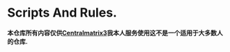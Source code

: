# Scripts And Rules.

**本仓库所有内容仅供[Centralmatrix3](https://github.com/Centralmatrix3)我本人服务使用这不是一个适用于大多数人的仓库.**